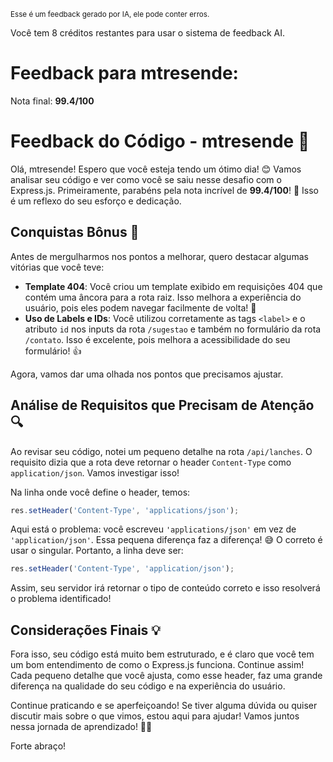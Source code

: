 <sup>Esse é um feedback gerado por IA, ele pode conter erros.</sup>

Você tem 8 créditos restantes para usar o sistema de feedback AI.

# Feedback para mtresende:

Nota final: **99.4/100**

# Feedback do Código - mtresende 🚀

Olá, mtresende! Espero que você esteja tendo um ótimo dia! 😊 Vamos analisar seu código e ver como você se saiu nesse desafio com o Express.js. Primeiramente, parabéns pela nota incrível de **99.4/100**! 🎉 Isso é um reflexo do seu esforço e dedicação.

## Conquistas Bônus 🎉

Antes de mergulharmos nos pontos a melhorar, quero destacar algumas vitórias que você teve:

- **Template 404**: Você criou um template exibido em requisições 404 que contém uma âncora para a rota raiz. Isso melhora a experiência do usuário, pois eles podem navegar facilmente de volta! 👏
- **Uso de Labels e IDs**: Você utilizou corretamente as tags `<label>` e o atributo `id` nos inputs da rota `/sugestao` e também no formulário da rota `/contato`. Isso é excelente, pois melhora a acessibilidade do seu formulário! 👍

Agora, vamos dar uma olhada nos pontos que precisamos ajustar. 

## Análise de Requisitos que Precisam de Atenção 🔍

Ao revisar seu código, notei um pequeno detalhe na rota `/api/lanches`. O requisito dizia que a rota deve retornar o header `Content-Type` como `application/json`. Vamos investigar isso!

Na linha onde você define o header, temos:

```javascript
res.setHeader('Content-Type', 'applications/json');
```

Aqui está o problema: você escreveu `'applications/json'` em vez de `'application/json'`. Essa pequena diferença faz a diferença! 😅 O correto é usar o singular. Portanto, a linha deve ser:

```javascript
res.setHeader('Content-Type', 'application/json');
```

Assim, seu servidor irá retornar o tipo de conteúdo correto e isso resolverá o problema identificado! 

## Considerações Finais 💡

Fora isso, seu código está muito bem estruturado, e é claro que você tem um bom entendimento de como o Express.js funciona. Continue assim! Cada pequeno detalhe que você ajusta, como esse header, faz uma grande diferença na qualidade do seu código e na experiência do usuário. 

Continue praticando e se aperfeiçoando! Se tiver alguma dúvida ou quiser discutir mais sobre o que vimos, estou aqui para ajudar! Vamos juntos nessa jornada de aprendizado! 🚀✨

Forte abraço!